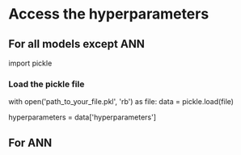 # Access the hyperparameters

## For all models except ANN
import pickle

### Load the pickle file
with open('path_to_your_file.pkl', 'rb') as file:
    data = pickle.load(file)

hyperparameters = data['hyperparameters']

## For ANN
